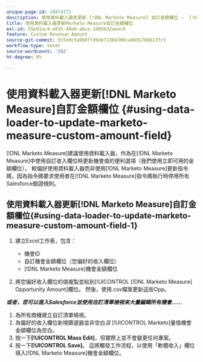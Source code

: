 ```yaml
---
unique-page-id: 18874771
description: 使用資料載入器來更新 [!DNL Marketo Measure] 自訂金額欄位 —  [!DNL Marketo Measure]
title: 使用資料載入器更新Marketo Measure自訂金額欄位
exl-id: 55e91ac4-a835-48e0-a6ce-1d85b32aeac0
feature: Custom Revenue Amount
source-git-commit: 915e9c5a968ffd9de713b4308cadb91768613fc5
workflow-type: tm+mt
source-wordcount: '192'
ht-degree: 0%

---
```


# 使用資料載入器更新[!DNL Marketo Measure]自訂金額欄位 {#using-data-loader-to-update-marketo-measure-custom-amount-field}

[!DNL Marketo Measure]建議使用資料載入器，作為在[!DNL Marketo Measure]中使用自訂收入欄位時更新機會值的便利選項（我們使用立即可用的金額欄位）。 較偏好使用資料載入器而非使用[!DNL Marketo Measure]更新指令碼，因為指令碼要求使用者在[!DNL Marketo Measure]指令碼執行時停用所有Salesforce驗證規則。

## 使用資料載入器更新[!DNL Marketo Measure]自訂金額欄位{#using-data-loader-to-update-marketo-measure-custom-amount-field-1}

1. 建立Excel工作表，包含：

   * 機會ID
   * 自訂機會金額欄位（您偏好的收入欄位）
   * [!DNL Marketo Measure]機會金額欄位

1. 將您偏好收入欄位的值複製並貼到[!UICONTROL [!DNL Marketo Measure] Opportunity Amount]欄位。 然後，使用.csv檔案更新這些Opp。

**_或者，您可以進入Salesforce並使用自訂清單檢視來大量編輯所有機會……_**

1. 為所有商機建立自訂清單檢視。
1. 為偏好的收入欄位新增篩選器並非空白&#x200B;_且_ [!UICONTROL Marketo]量值機會金額欄位為空白。
1. 按一下&#x200B;**[!UICONTROL Mass Edit]**，但實際上並不會變更任何專案。
1. 按一下&#x200B;**[!UICONTROL Save]**。 這將觸發工作流程，以使用「軟體收入」欄位填入[!DNL Marketo Measure]機會金額欄位。

